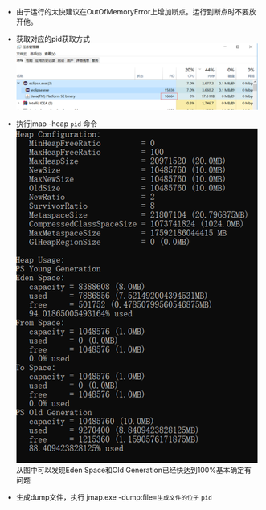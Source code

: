 - 由于运行的太快建议在OutOfMemoryError上增加断点。运行到断点时不要放开他。

- 获取对应的pid获取方式
![](../../phone/d.png)

- 执行jmap -heap `pid`  命令
![](../../phone/e.png)
从图中可以发现Eden Space和Old Generation已经快达到100%基本确定有问题

- 生成dump文件，执行 jmap.exe -dump:file=`生成文件的位子` `pid`